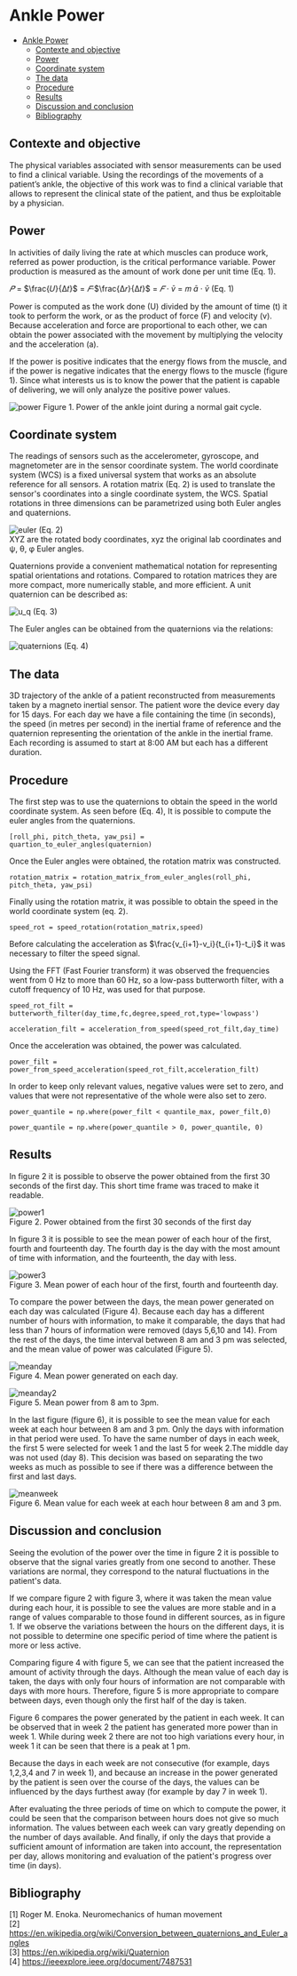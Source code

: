# Ankle Power

- [Ankle Power](#ankle-power)
  - [Contexte and objective](#contexte-and-objective)
  - [Power](#power)
  - [Coordinate system](#coordinate-system)
  - [The data](#the-data)
  - [Procedure](#procedure)
  - [Results](#results)
  - [Discussion and conclusion](#discussion-and-conclusion)
  - [Bibliography](#bibliography)
## Contexte and objective
The physical variables associated with sensor measurements can be used to find a clinical variable.
Using the recordings of the movements of a patient’s ankle, the objective of this work was to find a clinical variable that allows to represent the clinical state of the patient, and thus be exploitable by a physician.

## Power
In activities of daily living the rate at which muscles can produce work, referred as power production, is the critical performance variable. Power production is measured as the amount of work done per unit time (Eq. 1).

$\bar{𝑃}$ = 	$\frac{𝑈}{∆𝑡}$ = $\bar{𝐹}$·$\frac{∆𝑟}{∆𝑡}$  = $\bar{𝐹}$ · $\bar{v}$ = 𝑚 $\bar{a}$ · $\bar{v}$  (Eq. 1)

Power is computed as the work done (U) divided by the amount of time (t) it took to perform
the work, or as the product of force (F) and velocity (v). Because acceleration and force are
proportional to each other, we can obtain the power associated with the movement by
multiplying the velocity and the acceleration (a).


If the power is positive indicates that the energy flows from the muscle, and if the power is
negative indicates that the energy flows to the muscle (figure 1). Since what interests us is to
know the power that the patient is capable of delivering, we will only analyze the positive
power values.

![power](img\ankle_power.jpg)
Figure 1. Power of the ankle joint during a normal gait cycle.

## Coordinate system
The readings of sensors such as the accelerometer, gyroscope, and magnetometer are in
the sensor coordinate system. The world coordinate system (WCS) is a fixed universal
system that works as an absolute reference for all sensors. A rotation matrix (Eq. 2) is used
to translate the sensor's coordinates into a single coordinate system, the WCS. Spatial
rotations in three dimensions can be parametrized using both Euler angles and quaternions.

![euler](img\euler.jpg) (Eq. 2)<br/>
XYZ are the rotated body coordinates, xyz the original lab coordinates and ψ, θ, φ Euler angles.

Quaternions provide a convenient mathematical notation for representing spatial orientations
and rotations. Compared to rotation matrices they are more compact, more numerically
stable, and more efficient. A unit quaternion can be described as:

![u_q](img\unit_q.jpg) (Eq. 3)

The Euler angles can be obtained from the quaternions via the relations:

![quaternions](img\quaternions.jpg) (Eq. 4)

## The data
3D trajectory of the ankle of a patient reconstructed from measurements taken by a magneto inertial sensor. 
The patient wore the device every day for 15 days. For each day we have a file containing the 
time (in seconds), the speed (in metres per second) in the inertial frame of reference and the 
quaternion representing the orientation of the ankle in the inertial frame.
Each recording is assumed to start at 8:00 AM but each has a different duration.

## Procedure
The first step was to use the quaternions to obtain the speed in the world coordinate system.
As seen before (Eq. 4), It is possible to compute the euler angles from the quaternions.

`[roll_phi, pitch_theta, yaw_psi] = quartion_to_euler_angles(quaternion)`

Once the Euler angles were obtained, the rotation matrix was constructed.

`rotation_matrix = rotation_matrix_from_euler_angles(roll_phi, pitch_theta, yaw_psi)`

Finally using the rotation matrix, it was possible to obtain the speed in the world coordinate system (eq. 2).

`speed_rot = speed_rotation(rotation_matrix,speed)`

Before calculating the acceleration as $\frac{v_{i+1}-v_i}{t_{i+1}-t_i}$
it was necessary to filter the speed signal.

Using the FFT (Fast Fourier transform) it was observed the frequencies went from 0 Hz to more than 60 Hz, so a low-pass butterworth filter, with a cutoff frequency of 10 Hz, was used for that purpose.

`speed_rot_filt = butterworth_filter(day_time,fc,degree,speed_rot,type='lowpass')`

`acceleration_filt = acceleration_from_speed(speed_rot_filt,day_time)`

Once the acceleration was obtained, the power was calculated.

`power_filt = power_from_speed_acceleration(speed_rot_filt,acceleration_filt)`

In order to keep only relevant values, negative values were set to zero, and values that were not representative of the whole were also set to zero.

`power_quantile = np.where(power_filt < quantile_max, power_filt,0)`

`power_quantile = np.where(power_quantile > 0, power_quantile, 0)`

## Results
In figure 2 it is possible to observe the power obtained from the first 30 seconds of the first day. This short time frame was traced to make it readable.

![power1](img\power1.jpg)<br/>
Figure 2. Power obtained from the first 30 seconds of the first day

In figure 3 it is possible to see the mean power of each hour of the first, fourth and fourteenth day. The fourth day is the day with the most amount of time with information, and the fourteenth, the day with less.

![power3](img\power3.jpg)<br/>
Figure 3. Mean power of each hour of the first, fourth and fourteenth day.

To compare the power between the days, the mean power generated on each day was calculated (Figure 4).
Because each day has a different number of hours with information, to make it comparable, the days that had less than 7 hours of information were removed (days 5,6,10 and 14). From the rest of the days, the time interval between 8 am and 3 pm was selected, and the mean value of power was calculated (Figure 5).

![meanday](img\meanday.jpg)<br/>
Figure 4. Mean power generated on each day.

![meanday2](img\meanday2.jpg)<br/>
Figure 5. Mean power from 8 am to 3pm.

In the last figure (figure 6), it is possible to see the mean value for each week at each hour between 8 am and 3 pm. Only the days with information in that period were used. To have the same number of days in each week, the first 5 were selected for week 1 and the last 5 for week 2.The middle day was not used (day 8). This decision was based on separating the two weeks as much as possible to see if there was a difference between the first and last days.

![meanweek](img\meanweek.jpg)<br/>
Figure 6. Mean value for each week at each hour between 8 am and 3 pm.

## Discussion and conclusion
Seeing the evolution of the power over the time in figure 2 it is possible to observe that the signal varies greatly from one second to another. These variations are normal, they correspond to the natural fluctuations in the patient's data.

If we compare figure 2 with figure 3, where it was taken the mean value during each hour, it is possible to see the values are more stable and in a range of values comparable to those found in different sources, as in figure 1. If we observe the variations between the hours on the different days, it is not possible to determine one specific period of time where the patient is more or less active.

Comparing figure 4 with figure 5, we can see that the patient increased the amount of activity through the days. Although the mean value of each day is taken, the days with only four hours of information are not comparable with days with more hours. Therefore, figure 5 is more appropriate to compare between days, even though only the first half of the day is taken.

Figure 6 compares the power generated by the patient in each week. It can be observed that in week 2 the patient has generated more power than in week 1. While during week 2 there are not too high variations every hour, in week 1 it can be seen that there is a peak at 1 pm.

Because the days in each week are not consecutive (for example, days 1,2,3,4 and 7 in week 1), and because an increase in the power generated by the patient is seen over the course of the days, the values can be influenced by the days furthest away (for example by day 7 in week 1).

After evaluating the three periods of time on which to compute the power, it could be seen that the comparison between hours does not give so much information. The values between each week can vary greatly depending on the number of days available. And finally, if only the days that provide a sufficient amount of information are taken into account, the representation per day, allows monitoring and evaluation of the patient's progress over time (in days).

## Bibliography
[1] Roger M. Enoka. Neuromechanics of human movement<br/>
[2] https://en.wikipedia.org/wiki/Conversion_between_quaternions_and_Euler_angles<br/>
[3] https://en.wikipedia.org/wiki/Quaternion<br/>
[4] https://ieeexplore.ieee.org/document/7487531
